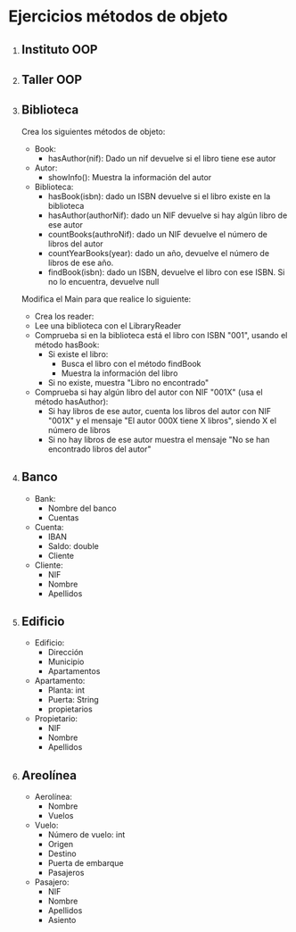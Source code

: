 # Ejercicios métodos de objeto



1.  ## Instituto OOP




2.  ## Taller OOP




3.  ## Biblioteca

    Crea los siguientes métodos de objeto:

    * Book:
      * hasAuthor(nif): Dado un nif devuelve si el libro tiene ese autor
    * Autor:
      * showInfo(): Muestra la información del autor
    * Biblioteca:
      * hasBook(isbn): dado un ISBN devuelve si el libro existe en la biblioteca
      * hasAuthor(authorNif): dado un NIF devuelve si hay algún libro de ese autor
      * countBooks(authroNif): dado un NIF devuelve el número de libros del autor
      * countYearBooks(year): dado un año, devuelve el número de libros de ese año.
      * findBook(isbn): dado un ISBN, devuelve el libro con ese ISBN. Si no lo encuentra, devuelve null

    Modifica el Main para que realice lo siguiente:

    * Crea los reader:
    * Lee una biblioteca con el LibraryReader
    * Comprueba si en la biblioteca está el libro  con ISBN "001", usando el método hasBook:
      * Si existe el libro:
        * Busca el libro con el método findBook
        * Muestra la información del libro
      * Si no existe,  muestra "Libro no encontrado"
    * Comprueba si hay algún libro del autor con NIF "001X" (usa el método hasAuthor):
      * Si hay libros de ese autor, cuenta los libros del autor con NIF "001X" y el mensaje "El autor 000X tiene X libros", siendo X el número de libros
      * Si no hay libros de ese autor muestra el mensaje "No se han encontrado libros del autor"
4. ## Banco
   * Bank:
     * Nombre del banco
     * Cuentas
   * Cuenta:
     * IBAN
     * Saldo: double
     * Cliente
   * Cliente:
     * NIF
     * Nombre
     * Apellidos
5. ## Edificio
   * Edificio:
     * Dirección
     * Municipio
     * Apartamentos
   * Apartamento:
     * Planta: int
     * Puerta: String
     * propietarios
   * Propietario:
     * NIF
     * Nombre
     * Apellidos
6. ## Areolínea
   * Aerolínea:
     * Nombre
     * Vuelos
   * Vuelo:
     * Número de vuelo: int
     * Origen
     * Destino
     * Puerta de embarque
     * Pasajeros
   * Pasajero:
     * NIF
     * Nombre
     * Apellidos
     * Asiento
